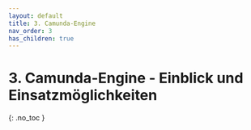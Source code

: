```yaml
---
layout: default
title: 3. Camunda-Engine
nav_order: 3
has_children: true
---
```


# 3. Camunda-Engine - Einblick und Einsatzmöglichkeiten

{: .no_toc }
